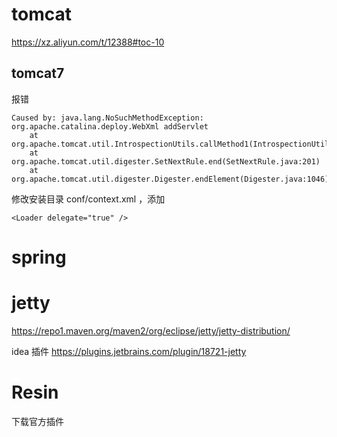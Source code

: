 # tomcat

https://xz.aliyun.com/t/12388#toc-10

## tomcat7

报错

```
Caused by: java.lang.NoSuchMethodException: org.apache.catalina.deploy.WebXml addServlet
	at org.apache.tomcat.util.IntrospectionUtils.callMethod1(IntrospectionUtils.java:916)
	at org.apache.tomcat.util.digester.SetNextRule.end(SetNextRule.java:201)
	at org.apache.tomcat.util.digester.Digester.endElement(Digester.java:1046)
```

修改安装目录 conf/context.xml ，添加

```
<Loader delegate="true" />
```

# spring



# jetty

https://repo1.maven.org/maven2/org/eclipse/jetty/jetty-distribution/

idea 插件 https://plugins.jetbrains.com/plugin/18721-jetty

# Resin

下载官方插件



